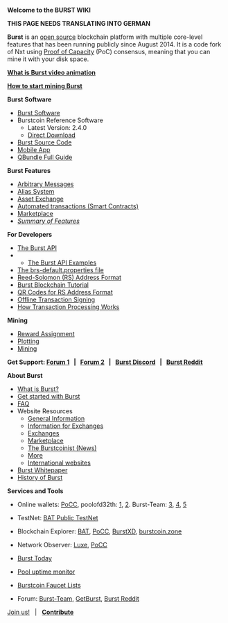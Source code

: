 **Welcome to the BURST WIKI**

**THIS PAGE NEEDS TRANSLATING INTO GERMAN**

**Burst** is an [open source](https://github.com/ac0v/burstcoin) blockchain platform with multiple core-level features that has been running publicly since August 2014. It is a code fork of Nxt using [Proof of Capacity](proof-of-capacity.md) (PoC) consensus, meaning that you can mine it with your disk space.

**[What is Burst video animation](https://www.youtube.com/watch?v=Fyj9RIyxLb4)**

**[How to start mining Burst](https://www.youtube.com/watch?v=LJLhw37Lh_8&t)**

**Burst Software**

- [Burst Software](burst-software.md)
-   Burstcoin Reference Software
    -   Latest Version: 2.4.0
    -   [Direct Download](https://github.com/burst-apps-team/burstcoin/releases/download/v2.4.0/burstcoin-2.4.0.zip)
-   [Burst Source Code](https://github.com/burst-apps-team/burstcoin)
-   [Mobile App](mobile-app.md)
-   [QBundle Full Guide](qbundle.md)

**Burst Features**

-   [Arbitrary Messages](arbitrary-messages.md)
-   [Alias System](alias-system.md)
-   [Asset Exchange](asset-exchange.md)
-   [Automated transactions (Smart Contracts)](automated-transaction.md)
-   [Marketplace](marketplace.md)
-   [*Summary of Features*](current-features.md)

**For Developers**

-   [The Burst API](the-burst-api.md)
-   -   [The Burst API Examples](the-burst-api-examples.md)
-   [The brs-default.properties file](brs-default-properties-configuration-file.md)
-   [Reed-Solomon (RS) Address Format](rs-address-format.md)
-   [Burst Blockchain Tutorial](burst-blockchain-tutorial.md)
-   [QR Codes for RS Address Format](qr-codes-for-rs-address-format.md)
-   [Offline Transaction Signing](offline-transaction-signing.md)
-   [How Transaction Processing Works](how-tx-processing-works.md)

**Mining**

-   [Reward Assignment](reward-assignment.md)
-   [Plotting](plotting.md)
-   [Mining](mining.md)

**Get Support: [Forum 1](https://burstforum.net/)   |   [Forum 2](https://forums.getburst.net)   |   [Burst Discord](https://discord.gg/PMUgVSY)   |   [Burst Reddit](https://www.reddit.com/r/burstcoin/)**

**About Burst**

-   [What is Burst?](burst-wiki.md)
-   [Get started with Burst](getting-started.md)
-   [FAQ](faq.md)
-   Website Resources
    -   [General Information](https://www.burst-coin.org/)
    -   [Information for Exchanges](https://www.burst-coin.org/information-for-exchanges)
    -   [Exchanges](exchanges.md)
    -   [Marketplace](http://x.burstnation.com/marketplace)
    -   [The Burstcoinist (News)](https://www.burstcoin.ist/)
    -   [More](list-of-burst-related-websites.md)
    -   [International websites](list-of-international-burst-websites.md)
-   [Burst Whitepaper](whitepaper-burst.md)
-   [History of Burst](history-of-burst.md)

**Services and Tools**

- Online wallets: [PoCC](https://wallet.burst.cryptoguru.org:8125/index.html), poolofd32th: [1](https://wallet.poolofd32th.club/index.html), [2](https://wallet2.poolofd32th.club/index.html). Burst-Team: [3](https://wallet3.burst-team.us:2083/index.html), [4](https://wallet4.burst-team.us:2083/index.html), [5](https://wallet5.burst-team.us:2083/index.html)

-   TestNet: [BAT Public TestNet](http://3.16.150.48:6876/)
-   Blockchain Explorer: [BAT](https://explorer.burstcoin.network/), [PoCC](https://explore.burst.cryptoguru.org/), [BurstXD](http://burstxd.com/blocks/), [burstcoin.zone](http://burstcoin.zone/wordpress/blockexplorer/)
-   Network Observer: [Luxe](http://burstcoin.cc/), [PoCC](https://explore.burst.cryptoguru.org/tool/observe)
-   [Burst Today](http://www.burst.today/)
-   [Pool uptime monitor](https://uptime.statuscake.com/?TestID=M30iNz7TSq)
-   [Burstcoin Faucet Lists](http://burstfaucets.com/)
-   Forum: [Burst-Team](http://burstforum.net/), [GetBurst](https://forums.getburst.net/), [Burst Reddit](https://www.reddit.com/r/burstcoin/)

[Join us!](join-us-.md)   |   **[Contribute](contribute.md)**
